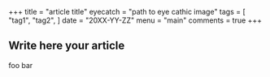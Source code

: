 +++
title = "article title"
eyecatch = "path to eye cathic image"
tags = [
    "tag1",
    "tag2",
]
date = "20XX-YY-ZZ"
menu = "main"
comments = true
+++

## Write here your article

foo bar
